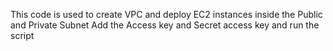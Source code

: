 This code is used to create VPC and deploy EC2 instances inside the Public and Private Subnet
Add the Access key and Secret access key and run the script
